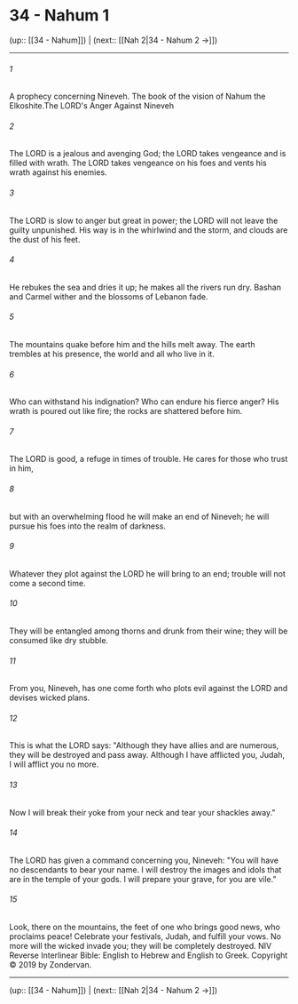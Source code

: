 # 34 - Nahum 1

(up:: [[34 - Nahum]]) | (next:: [[Nah 2|34 - Nahum 2 →]])

***


###### 1 
A prophecy concerning Nineveh. The book of the vision of Nahum the Elkoshite.The LORD's Anger Against Nineveh 

###### 2 
The LORD is a jealous and avenging God; the LORD takes vengeance and is filled with wrath. The LORD takes vengeance on his foes and vents his wrath against his enemies. 

###### 3 
The LORD is slow to anger but great in power; the LORD will not leave the guilty unpunished. His way is in the whirlwind and the storm, and clouds are the dust of his feet. 

###### 4 
He rebukes the sea and dries it up; he makes all the rivers run dry. Bashan and Carmel wither and the blossoms of Lebanon fade. 

###### 5 
The mountains quake before him and the hills melt away. The earth trembles at his presence, the world and all who live in it. 

###### 6 
Who can withstand his indignation? Who can endure his fierce anger? His wrath is poured out like fire; the rocks are shattered before him. 

###### 7 
The LORD is good, a refuge in times of trouble. He cares for those who trust in him, 

###### 8 
but with an overwhelming flood he will make an end of Nineveh; he will pursue his foes into the realm of darkness. 

###### 9 
Whatever they plot against the LORD he will bring to an end; trouble will not come a second time. 

###### 10 
They will be entangled among thorns and drunk from their wine; they will be consumed like dry stubble. 

###### 11 
From you, Nineveh, has one come forth who plots evil against the LORD and devises wicked plans. 

###### 12 
This is what the LORD says: "Although they have allies and are numerous, they will be destroyed and pass away. Although I have afflicted you, Judah, I will afflict you no more. 

###### 13 
Now I will break their yoke from your neck and tear your shackles away." 

###### 14 
The LORD has given a command concerning you, Nineveh: "You will have no descendants to bear your name. I will destroy the images and idols that are in the temple of your gods. I will prepare your grave, for you are vile." 

###### 15 
Look, there on the mountains, the feet of one who brings good news, who proclaims peace! Celebrate your festivals, Judah, and fulfill your vows. No more will the wicked invade you; they will be completely destroyed. NIV Reverse Interlinear Bible: English to Hebrew and English to Greek. Copyright © 2019 by Zondervan.

***

(up:: [[34 - Nahum]]) | (next:: [[Nah 2|34 - Nahum 2 →]])

